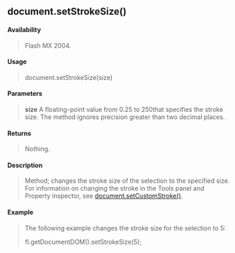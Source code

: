 ## document.setStrokeSize()

#### Availability

> Flash MX 2004.

#### Usage

> document.setStrokeSize(size)

#### Parameters

> **size** A floating-point value from 0.25 to 250that specifies the stroke size. The method ignores precision greater than two decimal places.

#### Returns

> Nothing.

#### Description

> Method; changes the stroke size of the selection to the specified size. For information on changing the stroke in the Tools panel and Property inspector, see [document.setCustomStroke()](#_bookmark281).

#### Example

> The following example changes the stroke size for the selection to 5:
>
> fl.getDocumentDOM().setStrokeSize(5);
